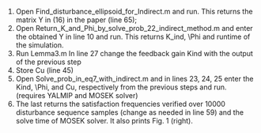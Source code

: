 1) Open Find_disturbance_ellipsoid_for_Indirect.m and run. This returns the matrix Y in (16) in the paper (line 65);
2) Open Return_K_and_Phi_by_solve_prob_22_indirect_method.m and enter the obtained Y in line 10 and run. This returns K_ind, \Phi and runtime of the simulation.
3) Run Lemma3.m In line 27 change the feedback gain Kind with the output of the previous step
4) Store Cu (line 45)
5) Open Solve_prob_in_eq7_with_indirect.m and in lines 23, 24, 25 enter the Kind, \Phi, and Cu, respectively from the previous steps and run. (requires YALMIP and MOSEK solver)
6) The last returns the satisfaction frequencies verified over 10000 disturbance sequence samples (change as needed in line 59) and the solve time of MOSEK solver. It also prints Fig. 1 (right).
